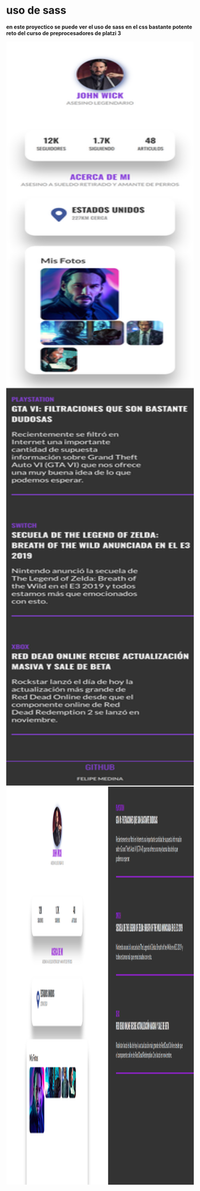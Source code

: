 # uso de sass
__en este proyectico se puede ver el uso de sass en el css bastante potente reto del curso de preprocesadores de platzi 3__

<img src="./images/127.0.0.1_5501_sass_index.html(Moto G4).png" alt="pantallazo de moto g4" width="1000" height="2000">

<img src="./images/Captura de pantalla de 2021-03-04 22-30-09.png" alt="pantallazo de moto g4" width="1000" height="1070">
 